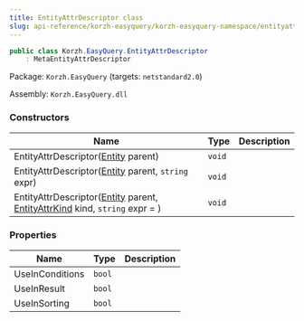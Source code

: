 ```yaml
---
title: EntityAttrDescriptor class
slug: api-reference/korzh-easyquery/korzh-easyquery-namespace/entityattrdescriptor-class
---
```

```csharp
public class Korzh.EasyQuery.EntityAttrDescriptor
    : MetaEntityAttrDescriptor

```
Package: `Korzh.EasyQuery` (targets: `netstandard2.0`)

Assembly: `Korzh.EasyQuery.dll`

### Constructors

| Name | Type | Description | 
| --- | --- | --- | 
| EntityAttrDescriptor([Entity](/api-reference/korzh-easyquery/korzh-easyquery-namespace/entity-class) parent) | `void` |  | 
| EntityAttrDescriptor([Entity](/api-reference/korzh-easyquery/korzh-easyquery-namespace/entity-class) parent, `string` expr) | `void` |  | 
| EntityAttrDescriptor([Entity](/api-reference/korzh-easyquery/korzh-easyquery-namespace/entity-class) parent, [EntityAttrKind](/api-reference/easydata-core/easydata-namespace/entityattrkind-enum) kind, `string` expr = ) | `void` |  | 


### Properties

| Name | Type | Description | 
| --- | --- | --- | 
| UseInConditions | `bool` |  | 
| UseInResult | `bool` |  | 
| UseInSorting | `bool` |  |